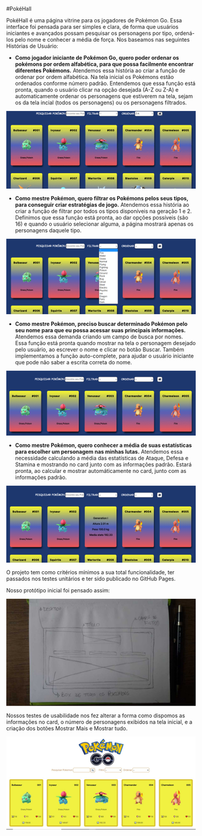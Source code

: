 #PokéHall

PokéHall é uma página vitrine para os jogadores de Pokémon Go. Essa interface foi pensada para ser simples e clara, de forma que usuários iniciantes e avançados possam pesquisar os personagens por tipo, ordená-los pelo nome e conhecer a média de força. Nos baseamos nas seguintes Histórias de Usuário:

- **Como jogador iniciante de Pokémon Go, quero poder ordenar os pokémons por ordem alfabética, para que possa facilmente encontrar diferentes Pokémons.** Atendemos essa história ao criar a função de ordenar por ordem alfabética. Na tela inicial os Pokémons estão ordenados conforme número padrão. Entendemos que essa função está pronta, quando o usuário clicar na opção desejada (A-Z ou Z-A) e automaticamente ordenar os personagens que estiverem na tela, sejam os da tela incial (todos os personagens) ou os personagens filtrados. 

<img src="ordenacao.gif" alt="Giff Ordenação por nome">
    
- **Como mestre Pokémon, quero filtrar os Pokémons pelos seus tipos, para conseguir criar estratégias de jogo.** Atendemos essa história ao criar a função de filtrar por todos os tipos disponíveis na geração 1 e 2. Definimos que essa função está pronta, ao dar opções possíveis (são 16) e quando o usuário selecionar alguma, a página mostrará apenas os personagens daquele tipo. 

<img src="filtro.gif" alt="Giff filtro por tipos">

- **Como mestre Pokémon, preciso buscar determinado Pokémon pelo seu nome para que eu possa acessar suas principais informações.** Atendemos essa demanda criando um campo de busca por nomes. Essa função está pronta quando mostrar na tela o personagem desejado pelo usuário, ao escrever o nome e clicar no botão Buscar. Também implementamos a função auto-complete, para ajudar o usuário iniciante que pode não saber a escrita correta do nome.

<img src="buscaNome.gif" alt="Giff Campo de busca">

- **Como mestre Pokémon, quero conhecer a média de suas estatísticas para escolher um personagem nas minhas lutas.** Atendemos essa necessidade calculando a média das estatísticas de Ataque, Defesa e Stamina e mostrando no card junto com as informações padrão. Estará pronta, ao calcular e mostrar automáticamente no card, junto com as informações padrão. 

<img src="mediaStats.png" alt="Imagem da média estatística calculada">

O projeto tem como critérios mínimos a sua total funcionalidade, ter passados nos testes unitários e ter sido publicado no GitHub Pages. 

Nosso protótipo inicial foi pensado assim:

<img src="prototipo.jpg" alt="Protótipo de baixa fidelidade">

Nossos testes de usabilidade nos fez alterar a forma como dispomos as informações no card, o número de personagens exibidos na tela inicial, e a criação dos botões Mostrar Mais e Mostrar tudo.

<img src="preTest.jpeg" alt="Pré teste de usabilidade">
